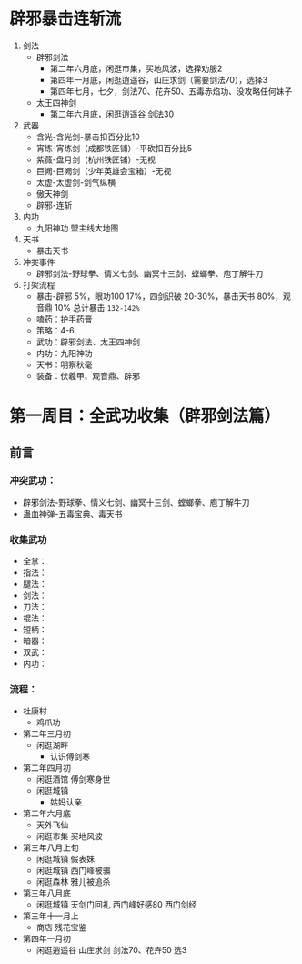 # 辟邪暴击连斩流

1. 剑法
    * 辟邪剑法
    	- 第二年六月底，闲逛市集，买地风波，选择劝服2
    	- 第四年一月底，闲逛逍遥谷，山庄求剑（需要剑法70），选择3
   	 	- 第四年七月，七夕，剑法70、花卉50、五毒赤焰功、没攻略任何妹子
    * 太王四神剑
    	- 第二年六月底，闲逛逍遥谷 剑法30
2. 武器
    * 含光-含光剑-暴击扣百分比10
    * 宵练-宵练剑（成都铁匠铺）-平砍扣百分比5
    * 紫薇-盘月剑（杭州铁匠铺）-无视
    * 巨阙-巨阙剑（少年英雄会宝箱）-无视
    * 太虚-太虚剑-剑气纵横
    * 傲天神剑
    * 辟邪-连斩
3. 内功
    * 九阳神功 盟主线大地图
4. 天书
    * 暴击天书
5. 冲突事件
    * 辟邪剑法-野球拳、情义七剑、幽冥十三剑、螳螂拳、庖丁解牛刀
6. 打架流程
	* 暴击-辟邪 5%，眼功100 17%，四剑识破 20-30%，暴击天书 80%，观音鼎 10% 总计暴击 `132-142%`
	* 嗑药：护手药膏
	* 策略：4-6
	* 武功：辟邪剑法、太王四神剑
	* 内功：九阳神功
	* 天书：明察秋毫
	* 装备：伏羲甲、观音鼎、辟邪

# 第一周目：全武功收集（辟邪剑法篇）

## 前言

### 冲突武功：

* 辟邪剑法-野球拳、情义七剑、幽冥十三剑、螳螂拳、庖丁解牛刀
* 蛊血神弹-五毒宝典、毒天书

### 收集武功

* 全掌：
* 指法：
* 腿法：
* 剑法：
* 刀法：
* 棍法：
* 短柄：
* 暗器：
* 双武：
* 内功：

### 流程：

* 杜康村
	- 鸡爪功
* 第二年三月初
	- 闲逛湖畔
		- 认识傅剑寒
* 第二年四月初
	- 闲逛酒馆 傅剑寒身世
	- 闲逛城镇 
		- 姑妈认亲
* 第二年六月底
	- 天外飞仙
	- 闲逛市集 买地风波
* 第三年八月上旬
	- 闲逛城镇 假表妹
	- 闲逛城镇 西门峰被骗
	- 闲逛森林 雅儿被追杀
* 第三年八月底
	- 闲逛城镇 天剑门回礼 西门峰好感80 西门剑经
* 第三年十一月上
	- 商店 残花宝鉴
* 第四年一月初
	- 闲逛逍遥谷 山庄求剑 剑法70、花卉50 选3

	